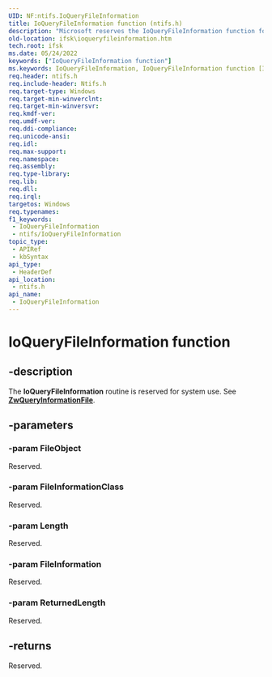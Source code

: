 ```yaml
---
UID: NF:ntifs.IoQueryFileInformation
title: IoQueryFileInformation function (ntifs.h)
description: "Microsoft reserves the IoQueryFileInformation function for internal use only. Don't use this function in your code."
old-location: ifsk\ioqueryfileinformation.htm
tech.root: ifsk
ms.date: 05/24/2022
keywords: ["IoQueryFileInformation function"]
ms.keywords: IoQueryFileInformation, IoQueryFileInformation function [Installable File System Drivers], ifsk.ioqueryfileinformation, ioref_7dc69c37-bd12-4857-ae49-69d0d29d8e72.xml, ntifs/IoQueryFileInformation
req.header: ntifs.h
req.include-header: Ntifs.h
req.target-type: Windows
req.target-min-winverclnt: 
req.target-min-winversvr: 
req.kmdf-ver: 
req.umdf-ver: 
req.ddi-compliance: 
req.unicode-ansi: 
req.idl: 
req.max-support: 
req.namespace: 
req.assembly: 
req.type-library: 
req.lib: 
req.dll: 
req.irql: 
targetos: Windows
req.typenames: 
f1_keywords:
 - IoQueryFileInformation
 - ntifs/IoQueryFileInformation
topic_type:
 - APIRef
 - kbSyntax
api_type:
 - HeaderDef
api_location:
 - ntifs.h
api_name:
 - IoQueryFileInformation
---
```


# IoQueryFileInformation function

## -description

The **IoQueryFileInformation** routine is reserved for system use. See [**ZwQueryInformationFile**](nf-ntifs-ntqueryinformationfile.md).

## -parameters

### -param FileObject

Reserved.

### -param FileInformationClass

Reserved.

### -param Length

Reserved.

### -param FileInformation

Reserved.

### -param ReturnedLength

Reserved.

## -returns

Reserved.
